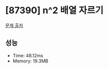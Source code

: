 # [87390] n^2 배열 자르기

[문제 출처](https://school.programmers.co.kr/learn/courses/30/lessons/87390)

## 성능

- Time: 48.12ms
- Memory: 19.3MB